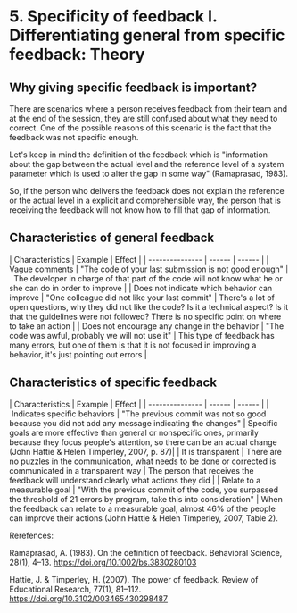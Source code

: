 # 5. Specificity of feedback I. Differentiating general from specific feedback: Theory

## Why giving specific feedback is important?

There are scenarios where a person receives feedback from their team  and at the end of the session, they are still confused about what they need to correct. One of the possible reasons of this scenario is the fact that the feedback was not specific enough.

Let's keep in mind the definition of the feedback which is "information about the gap between the actual level and the reference level of a system parameter which is used to alter the gap in some way" (Ramaprasad, 1983).

So, if the person who delivers the feedback does not explain the reference or the actual level in a explicit and comprehensible way, the person that is receiving the feedback will not know how to fill that gap of information.



## Characteristics of general feedback

| Characteristics | Example | Effect |
| --------------- | ------  | ------ |
| Vague comments  | "The code of your last submission is not good enough"       |  The developer in charge of that part of the code will not know what he or she can do in order to improve  |
| Does not indicate which behavior can improve | "One colleague did not like your last commit" | There's a lot of open questions, why they did not like the code? Is it a technical aspect? Is it that the guidelines were not followed? There is no specific point on where to take an action |
| Does not encourage any change in the behavior | "The code was awful, probably we will not use it" | This type of feedback has many errors, but one of them is that it is not focused in improving a behavior, it's just pointing out errors |

## Characteristics of specific feedback

| Characteristics | Example | Effect |
| --------------- | ------  | ------ |
| Indicates specific behaviors  | "The previous commit was not so good because you did not add any message indicating the changes" | Specific goals are more effective than general or nonspecific ones, primarily because they focus people's attention, so there can be an actual change (John Hattie & Helen Timperley, 2007, p. 87)|
| It is transparent | There are no puzzles in the communication, what needs to be done or corrected is communicated in a transparent way | The person that receives the feedback will understand clearly what actions they did |
| Relate to a measurable goal | "With the previous commit of the code, you surpassed the threshold of 21 errors by program, take this into consideration" | When the feedback can relate to a measurable goal, almost 46% of the people can improve their actions (John Hattie & Helen Timperley, 2007, Table 2).


Rerefences:

Ramaprasad, A. (1983). On the definition of feedback. Behavioral Science, 28(1), 4–13. https://doi.org/10.1002/bs.3830280103

Hattie, J. & Timperley, H. (2007). The power of feedback. Review of Educational Research, 77(1), 81–112. https://doi.org/10.3102/003465430298487
